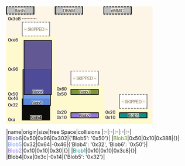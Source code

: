 ![memory map diagram](tests.test_docs_three_maps_cropped.png)
|name|origin|size|free Space|collisions
|:-|:-|:-|:-|:-|
|<span style='color:darkslateblue'>Blob6</span>|0x50|0x96|0x302|{'Blob5': '0x50'}|
|<span style='color:olivedrab'>Blob3</span>|0x50|0x10|0x388|{}|
|<span style='color:cornflowerblue'>Blob5</span>|0x32|0x64|-0x46|{'Blob4': '0x32', 'Blob6': '0x50'}|
|<span style='color:mediumpurple'>Blob2</span>|0x10|0x10|0x30|{}|
|<span style='color:darkcyan'>Blob1</span>|0x10|0x10|0x3c8|{}|
|<span style='color:black'>Blob4</span>|0xa|0x3c|-0x14|{'Blob5': '0x32'}|
